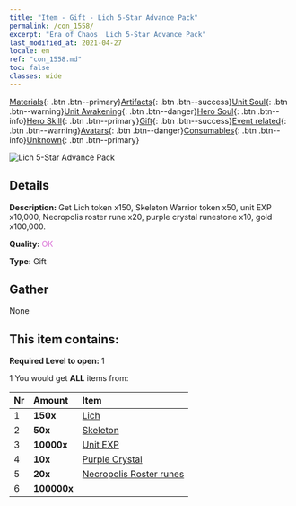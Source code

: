 ```yaml
---
title: "Item - Gift - Lich 5-Star Advance Pack"
permalink: /con_1558/
excerpt: "Era of Chaos  Lich 5-Star Advance Pack"
last_modified_at: 2021-04-27
locale: en
ref: "con_1558.md"
toc: false
classes: wide
---
```

 [Materials](/Items/){: .btn .btn--primary}[Artifacts](/Items/Artifacts/){: .btn .btn--success}[Unit Soul](/Items/UnitSoul/){: .btn .btn--warning}[Unit Awakening](/Items/UnitAwakening/){: .btn .btn--danger}[Hero Soul](/Items/HeroSoul/){: .btn .btn--info}[Hero Skill](/Items/HeroSkill/){: .btn .btn--primary}[Gift](/Items/Gift/){: .btn .btn--success}[Event related](/Items/Events/){: .btn .btn--warning}[Avatars](/Items/Avatars/){: .btn .btn--danger}[Consumables](/Items/Consumables/){: .btn .btn--info}[Unknown](/Items/Unknown/){: .btn .btn--primary}

 ![Lich 5-Star Advance Pack](/images/t/i_907167.png)

## Details
 **Description:** Get Lich token x150, Skeleton Warrior token x50, unit EXP x10,000, Necropolis roster rune x20, purple crystal runestone x10, gold x100,000.

 **Quality:** <span style="color: #DA70D6">OK</span>

 **Type:** Gift

## Gather

  None

## This item contains:

 **Required Level to open:** 1

 1 You would get **ALL** items  from:

  | Nr | Amount |     Item    |
  |:---|:-------|:------------|
  | 1 |  **150x** | [Lich](/Items/unt_212/) |  | 
  | 2 |  **50x** | [Skeleton](/Items/unt_208/) |  | 
  | 3 |  **10000x** | [Unit EXP](/Items/con_902/) |  | 
  | 4 |  **10x** | [Purple Crystal](/Items/con_720/) |  | 
  | 5 |  **20x** | [Necropolis Roster runes](/Items/con_755/) |  | 
  | 6 |  **100000x** | <i class="fas fa-coins"/> |  | 
